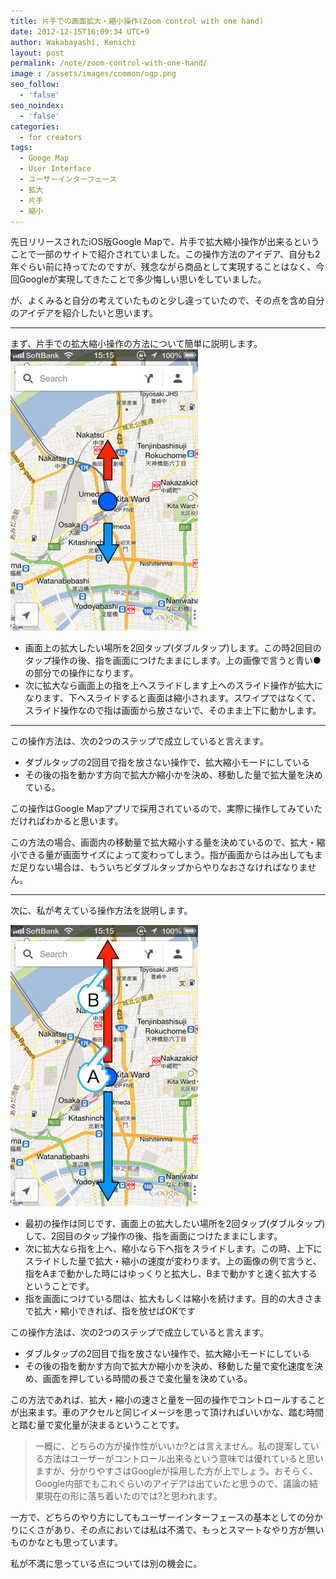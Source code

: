 ```yaml
---
title: 片手での画面拡大・縮小操作(Zoom control with one hand)
date: 2012-12-15T16:09:34 UTC+9
author: Wakabayashi, Kenichi
layout: post
permalink: /note/zoom-control-with-one-hand/
image : /assets/images/common/ogp.png
seo_follow:
  - 'false'
seo_noindex:
  - 'false'
categories:
  - for creators
tags:
  - Googe Map
  - User Interface
  - ユーザーインターフェース
  - 拡大
  - 片手
  - 縮小
---
```

先日リリースされたiOS版Google Mapで、片手で拡大縮小操作が出来るということで一部のサイトで紹介されていました。この操作方法のアイデア、自分も2年ぐらい前に持ってたのですが、残念ながら商品として実現することはなく、今回Googleが実現してきたことで多少悔しい思いをしていました。

が、よくみると自分の考えていたものと少し違っていたので、その点を含め自分のアイデアを紹介したいと思います。
- - -
まず、片手での拡大縮小操作の方法について簡単に説明します。
![片手で画面拡大縮小](/assets/images/2012/12/1.png)

- 画面上の拡大したい場所を2回タップ(ダブルタップ)します。この時2回目のタップ操作の後、指を画面につけたままにします。上の画像で言うと青い●の部分での操作になります。
- 次に拡大なら画面上の指を上へスライドします上へのスライド操作が拡大になります、下へスライドすると画面は縮小されます。スワイプではなくて、スライド操作なので指は画面から放さないで、そのまま上下に動かします。

- - -
この操作方法は、次の2つのステップで成立していると言えます。

- ダブルタップの2回目で指を放さない操作で、拡大縮小モードにしている
- その後の指を動かす方向で拡大か縮小かを決め、移動した量で拡大量を決めている。

この操作はGoogle Mapアプリで採用されているので、実際に操作してみていただければわかると思います。

この方法の場合、画面内の移動量で拡大縮小する量を決めているので、拡大・縮小できる量が画面サイズによって変わってしまう。指が画面からはみ出してもまだ足りない場合は、もういちどダブルタップからやりなおさなければなりません。
- - -
次に、私が考えている操作方法を説明します。

![片手で画面拡大・縮小](/assets/images/2012/12/2.png)

- 最初の操作は同じです、画面上の拡大したい場所を2回タップ(ダブルタップ)して、2回目のタップ操作の後、指を画面につけたままにします。
- 次に拡大なら指を上へ、縮小なら下へ指をスライドします。この時、上下にスライドした量で拡大・縮小の速度が変わります。上の画像の例で言うと、指をAまで動かした時にはゆっくりと拡大し、Bまで動かすと速く拡大するということです。
- 指を画面につけている間は、拡大もしくは縮小を続けます。目的の大きさまで拡大・縮小できれば、指を放せばOKです

この操作方法は、次の2つのステップで成立していると言えます。

- ダブルタップの2回目で指を放さない操作で、拡大縮小モードにしている
- その後の指を動かす方向で拡大か縮小かを決め、移動した量で変化速度を決め、画面を押している時間の長さで変化量を決めている。

この方法であれば、拡大・縮小の速さと量を一回の操作でコントロールすることが出来ます。車のアクセルと同じイメージを思って頂ければいいかな、踏む時間と踏む量で変化量が決まるということです。

> 一概に、どちらの方が操作性がいいか?とは言えません。私の提案している方法はユーザーがコントロール出来るという意味では優れていると思いますが、分かりやすさはGoogleが採用した方が上でしょう。おそらく、Google内部でもこれぐらいのアイデアは出ていたと思うので、議論の結果現在の形に落ち着いたのでは?と思われます。

一方で、どちらのやり方にしてもユーザーインターフェースの基本としての分かりにくさがあり、その点においては私は不満で、もっとスマートなやり方が無いものかなとも思っています。

私が不満に思っている点については別の機会に。
